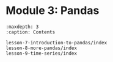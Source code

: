 # <i class="fas fa-layer-group"></i> Module 3: Pandas

```{toctree}
:maxdepth: 3
:caption: Contents

lesson-7-introduction-to-pandas/index
lesson-8-more-pandas/index
lesson-9-time-series/index
```
